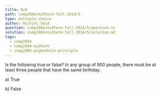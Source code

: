 ```yaml
---
title: N/A
path: comp2804/midterm-fall-2014/5
type: multiple-choice
author: Michiel Smid
question: comp2804/midterm-fall-2014/5/question.ts
solution: comp2804/midterm-fall-2014/5/solution.md
tags:
  - comp2804
  - comp2804-midterm
  - comp2804-pigeonhole-principle
---
```


Is the following true or false? In any group of 900 people, there must be at least three people that have the same birthday.

a) True

b) False
